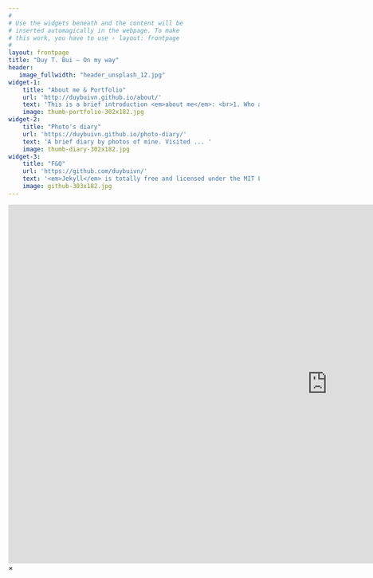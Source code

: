 ```yaml
---
#
# Use the widgets beneath and the content will be
# inserted automagically in the webpage. To make
# this work, you have to use › layout: frontpage
#
layout: frontpage
title: "Duy T. Bui – On my way"
header:
   image_fullwidth: "header_unsplash_12.jpg"
widget-1:
    title: "About me & Portfolio"
    url: 'http://duybuivn.github.io/about/'
    text: 'This is a brief introduction <em>about me</em>: <br>1. Who am I? <br>2. My curriculum viate. <br> 3. My research interesting. <br>4. Courses teaching. <br>5. Other: hobbies, volunteer Experiences...etc.'
    image: thumb-portfolio-302x182.jpg
widget-2:
    title: "Photo's diary"
    url: 'https://duybuivn.github.io/photo-diary/'
    text: 'A brief diary by photos of mine. Visited ... '
    image: thumb-diary-302x182.jpg
widget-3:
    title: "F&Q"
    url: 'https://github.com/duybuivn/'
    text: '<em>Jekyll</em> is totally free and licensed under the MIT License. Make it your own and do with it what you want. Grab your copy or clone it at GitHub and start your website with it. Then tell me via Gmail <em>duybui.vn@gmail.com</em>'
    image: github-303x182.jpg
---
```



<div id="videoModal" class="reveal-modal large" data-reveal="">
  <div class="flex-video widescreen vimeo" style="display: block;">
    <iframe width="1280" height="720" src="https://www.youtube.com/embed/3b5zCFSmVvU" frameborder="0" allowfullscreen></iframe>
  </div>
  <a class="close-reveal-modal">&#215;</a>
</div>